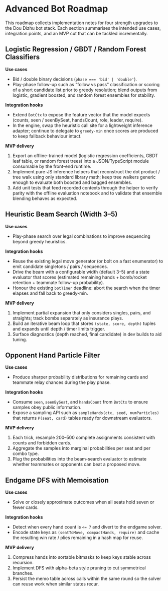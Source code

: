 # Advanced Bot Roadmap

This roadmap collects implementation notes for four strength upgrades to the Dou Dizhu bot stack.  Each section summarises the intended use cases, integration points, and an MVP cut that can be tackled incrementally.

## Logistic Regression / GBDT / Random Forest Classifiers

**Use cases**

* Bid / double binary decisions (`phase === 'bid' | 'double'`).
* Play-phase follow-up such as "follow vs pass" classification or scoring of a short candidate list prior to greedy resolution; blend outputs from logistic, gradient boosted, and random forest ensembles for stability.

**Integration hooks**

* Extend `BotCtx` to expose the feature vector that the model expects (counts, seen / seenBySeat, handsCount, role, leader, require).
* In the engine, swap the heuristic call site for a lightweight inference adapter; continue to delegate to `greedy-min` once scores are produced to keep fallback behaviour intact.

**MVP delivery**

1. Export an offline-trained model (logistic regression coefficients, GBDT leaf table, or random forest trees) into a JSON/TypeScript module consumable by the front-end runtime.
2. Implement pure-JS inference helpers that reconstruct the dot product / tree walk using only standard library math; keep tree walkers generic enough to evaluate both boosted and bagged ensembles.
3. Add unit tests that feed recorded contexts through the helper to verify parity with the offline evaluation notebook and to validate that ensemble blending behaves as expected.

## Heuristic Beam Search (Width 3–5)

**Use cases**

* Play-phase search over legal combinations to improve sequencing beyond greedy heuristics.

**Integration hooks**

* Reuse the existing legal move generator (or bolt on a fast enumerator) to emit candidate singletons / pairs / sequences.
* Drive the beam with a configurable width (default 3–5) and a state evaluator that scores (estimated remaining hands + bomb/rocket retention + teammate follow-up probability).
* Honour the existing `botTimer` deadline: abort the search when the timer elapses and fall back to greedy-min.

**MVP delivery**

1. Implement partial expansion that only considers singles, pairs, and straights; track bombs separately as insurance plays.
2. Build an iterative beam loop that stores `(state, score, depth)` tuples and expands until depth / timer limits trigger.
3. Surface diagnostics (depth reached, final candidate) in dev builds to aid tuning.

## Opponent Hand Particle Filter

**Use cases**

* Produce sharper probability distributions for remaining cards and teammate relay chances during the play phase.

**Integration hooks**

* Consume `seen`, `seenBySeat`, and `handsCount` from `BotCtx` to ensure samples obey public information.
* Expose a sampling API such as `sampleHands(ctx, seed, numParticles)` that returns `P(seat, card)` tables ready for downstream evaluators.

**MVP delivery**

1. Each trick, resample 200–500 complete assignments consistent with counts and forbidden cards.
2. Aggregate the samples into marginal probabilities per seat and per combo type.
3. Plug the probabilities into the beam-search evaluator to estimate whether teammates or opponents can beat a proposed move.

## Endgame DFS with Memoisation

**Use cases**

* Solve or closely approximate outcomes when all seats hold seven or fewer cards.

**Integration hooks**

* Detect when every hand count is `<= 7` and divert to the endgame solver.
* Encode state keys as `(seatToMove, compactHands, require)` and cache the resulting win rate / plies remaining in a hash map for reuse.

**MVP delivery**

1. Compress hands into sortable bitmasks to keep keys stable across recursion.
2. Implement DFS with alpha-beta style pruning to cut symmetrical branches.
3. Persist the memo table across calls within the same round so the solver can reuse work when similar states recur.

